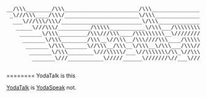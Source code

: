 <pre>
__/\\\________/\\\_______________________/\\\__________________/\\\\\\\\\\\\\\\_________________/\\\\\\__________________        
 _\///\\\____/\\\/_______________________\/\\\_________________\///////\\\/////_________________\////\\\_____/\\\_________       
  ___\///\\\/\\\/_________________________\/\\\_______________________\/\\\_________________________\/\\\____\/\\\_________      
   _____\///\\\/__________/\\\\\___________\/\\\___/\\\\\\\\\__________\/\\\________/\\\\\\\\\_______\/\\\____\/\\\\\\\\____     
    _______\/\\\_________/\\\///\\\____/\\\\\\\\\__\////////\\\_________\/\\\_______\////////\\\______\/\\\____\/\\\////\\\__    
     _______\/\\\________/\\\__\//\\\__/\\\////\\\____/\\\\\\\\\\________\/\\\_________/\\\\\\\\\\_____\/\\\____\/\\\\\\\\/___   
      _______\/\\\_______\//\\\__/\\\__\/\\\__\/\\\___/\\\/////\\\________\/\\\________/\\\/////\\\_____\/\\\____\/\\\///\\\___  
       _______\/\\\________\///\\\\\/___\//\\\\\\\/\\_\//\\\\\\\\/\\_______\/\\\_______\//\\\\\\\\/\\__/\\\\\\\\\_\/\\\_\///\\\_ 
        _______\///___________\/////______\///////\//___\////////\//________\///_________\////////\//__\/////////__\///____\///__

</pre>
========
YodaTalk is this


[YodaTalk](http://yodatalk.gogromat_1.c9.io/yodatalk/index.html) is [YodaSpeak](http://www.yodaspeak.co.uk/) not.

